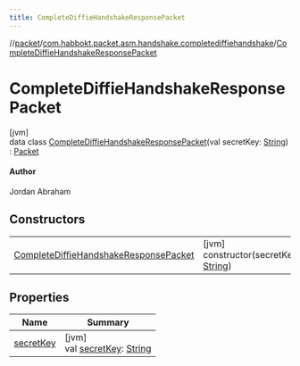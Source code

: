 ```yaml
---
title: CompleteDiffieHandshakeResponsePacket
---
```

//[packet](../../../index.html)/[com.habbokt.packet.asm.handshake.completediffiehandshake](../index.html)/[CompleteDiffieHandshakeResponsePacket](index.html)



# CompleteDiffieHandshakeResponsePacket



[jvm]\
data class [CompleteDiffieHandshakeResponsePacket](index.html)(val secretKey: [String](https://kotlinlang.org/api/latest/jvm/stdlib/kotlin/-string/index.html)) : [Packet](../../../../api/api/com.habbokt.api.packet/-packet/index.html)

#### Author



Jordan Abraham



## Constructors


| | |
|---|---|
| [CompleteDiffieHandshakeResponsePacket](-complete-diffie-handshake-response-packet.html) | [jvm]<br>constructor(secretKey: [String](https://kotlinlang.org/api/latest/jvm/stdlib/kotlin/-string/index.html)) |


## Properties


| Name | Summary |
|---|---|
| [secretKey](secret-key.html) | [jvm]<br>val [secretKey](secret-key.html): [String](https://kotlinlang.org/api/latest/jvm/stdlib/kotlin/-string/index.html) |

